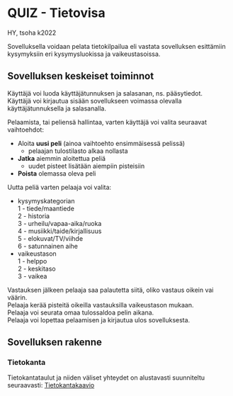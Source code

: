 # QUIZ - Tietovisa
HY, tsoha k2022

Sovelluksella voidaan pelata tietokilpailua eli vastata sovelluksen esittämiin kysymyksiin eri kysymysluokissa ja vaikeustasoissa.

## Sovelluksen keskeiset toiminnot

Käyttäjä voi luoda käyttäjätunnuksen ja salasanan, ns. pääsytiedot.   
Käyttäjä voi kirjautua sisään sovellukseen voimassa olevalla käyttäjätunnuksella ja salasanalla.  

Pelaamista, tai peliensä hallintaa, varten käyttäjä voi valita seuraavat vaihtoehdot:
* Aloita **uusi peli** (ainoa vaihtoehto ensimmäisessä pelissä) 
  - pelaajan tulostilasto alkaa nollasta
* **Jatka** aiemmin aloitettua peliä
  - uudet pisteet lisätään aiempiin pisteisiin
* **Poista** olemassa oleva peli
  
Uutta peliä varten pelaaja voi valita:   
* kysymyskategorian   
  1 - tiede/maantiede   
  2 - historia    
  3 - urheilu/vapaa-aika/ruoka   
  4 - musiikki/taide/kirjallisuus   
  5 - elokuvat/TV/viihde   
  6 - satunnainen aihe   
* vaikeustason   
  1 - helppo   
  2 - keskitaso   
  3 - vaikea   
  
Vastauksen jälkeen pelaaja saa palautetta siitä, oliko vastaus oikein vai väärin.   
Pelaaja kerää pisteitä oikeilla vastauksilla vaikeustason mukaan.   
Pelaaja voi seurata omaa tulossaldoa pelin aikana.   
Pelaaja voi lopettaa pelaamisen ja kirjautua ulos sovelluksesta.   

## Sovelluksen rakenne

### Tietokanta

Tietokantataulut ja niiden väliset yhteydet on alustavasti suunniteltu seuraavasti: [Tietokantakaavio](https://github.com/a-bzzzz/tsoha-quiz/blob/main/documentation/db_structure.png)
